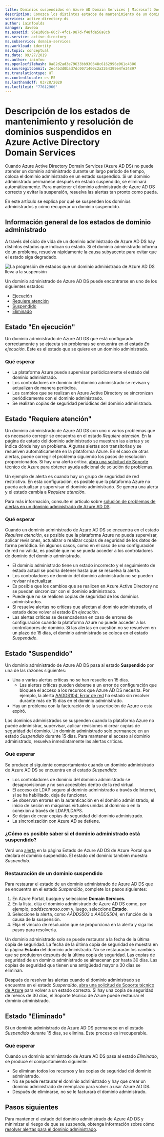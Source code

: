 ```yaml
---
title: Dominios suspendidos en Azure AD Domain Services | Microsoft Docs
description: Conozca los distintos estados de mantenimiento de un dominio administrado de Azure AD DS y cómo restaurar un dominio suspendido.
services: active-directory-ds
author: iainfoulds
manager: daveba
ms.assetid: 95e1d8da-60c7-4fc1-987d-f48fde56a8cb
ms.service: active-directory
ms.subservice: domain-services
ms.workload: identity
ms.topic: conceptual
ms.date: 09/27/2019
ms.author: iainfou
ms.openlocfilehash: 8a82d2ad3e79633bb930348c6162996e961c4306
ms.sourcegitcommit: 2ec4b3d0bad7dc0071400c2a2264399e4fe34897
ms.translationtype: HT
ms.contentlocale: es-ES
ms.lasthandoff: 03/28/2020
ms.locfileid: "77612966"
---
```

# <a name="understand-the-health-states-and-resolve-suspended-domains-in-azure-active-directory-domain-services"></a>Descripción de los estados de mantenimiento y resolución de dominios suspendidos en Azure Active Directory Domain Services

Cuando Azure Active Directory Domain Services (Azure AD DS) no puede atender un dominio administrado durante un largo período de tiempo, coloca el dominio administrado en un estado suspendido. Si un dominio administrado permanece después en estado suspendido, se eliminará automáticamente. Para mantener el dominio administrado de Azure AD DS correcto y evitar la suspensión, resuelva las alertas tan pronto como pueda.

En este artículo se explica por qué se suspenden los dominios administrados y cómo recuperar un dominio suspendido.

## <a name="overview-of-managed-domain-states"></a>Información general de los estados de dominio administrado

A través del ciclo de vida de un dominio administrado de Azure AD DS hay distintos estados que indican su estado. Si el dominio administrado informa de un problema, resuelva rápidamente la causa subyacente para evitar que el estado siga degradado.

![La progresión de estados que un dominio administrado de Azure AD DS lleva a la suspensión](media/active-directory-domain-services-suspension/suspension-timeline.PNG)

Un dominio administrado de Azure AD DS puede encontrarse en uno de los siguientes estados:

* [Ejecución](#running-state)
* [Requiere atención](#needs-attention-state)
* [Suspendido](#suspended-state)
* [Eliminado](#deleted-state)

## <a name="running-state"></a>Estado "En ejecución"

Un dominio administrado de Azure AD DS que está configurado correctamente y se ejecuta sin problemas se encuentra en el estado *En ejecución*. Este es el estado que se quiere en un dominio administrado.

### <a name="what-to-expect"></a>Qué esperar

* La plataforma Azure puede supervisar periódicamente el estado del dominio administrado.
* Los controladores de dominio del dominio administrado se revisan y actualizan de manera periódica.
* Los cambios que se realizan en Azure Active Directory se sincronizan periódicamente con el dominio administrado.
* Se realizan copias de seguridad periódicas del dominio administrado.

## <a name="needs-attention-state"></a>Estado "Requiere atención"

Un dominio administrado de Azure AD DS con uno o varios problemas que es necesario corregir se encuentra en el estado *Requiere atención*. En la página de estado del dominio administrado se muestran las alertas y se indica dónde hay un problema. Algunas alertas son transitorias y se resuelven automáticamente en la plataforma Azure. En el caso de otras alertas, puede corregir el problema siguiendo los pasos de resolución proporcionados. Si hay una alerta crítica, [abra una solicitud de Soporte técnico de Azure][azure-support] para obtener ayuda adicional de solución de problemas.

Un ejemplo de alerta es cuando hay un grupo de seguridad de red restrictivo. En esta configuración, es posible que la plataforma Azure no pueda actualizar y supervisar el dominio administrado. Se genera una alerta y el estado cambia a *Requiere atención*.

Para más información, consulte el artículo sobre [solución de problemas de alertas en un dominio administrado de Azure AD DS][resolve-alerts].

### <a name="what-to-expect"></a>Qué esperar

Cuando un dominio administrado de Azure AD DS se encuentra en el estado *Requiere atención*, es posible que la plataforma Azure no pueda supervisar, aplicar revisiones, actualizar o realizar copias de seguridad de los datos de forma periódica. En algunos casos, como en el caso de una configuración de red no válida, es posible que no se pueda acceder a los controladores de dominio del dominio administrado.

* El dominio administrado tiene un estado incorrecto y el seguimiento de estado actual se podría detener hasta que se resuelva la alerta.
* Los controladores de dominio del dominio administrado no se pueden revisar ni actualizar.
* Es posible que los cambios que se realicen en Azure Active Directory no se puedan sincronizar con el dominio administrado.
* Puede que no se realicen copias de seguridad de los dominios administrados.
* Si resuelve alertas no críticas que afectan al dominio administrado, el estado debe volver al estado *En ejecución*.
* Las alertas críticas se desencadenan en caso de errores de configuración cuando la plataforma Azure no puede acceder a los controladores de dominio. Si las alertas en cuestión no se resuelven en un plazo de 15 días, el dominio administrado se coloca en el estado *Suspendido*.

## <a name="suspended-state"></a>Estado "Suspendido"

Un dominio administrado de Azure AD DS pasa al estado **Suspendido** por una de las razones siguientes:

* Una o varias alertas críticas no se han resuelto en 15 días.
    * Las alertas críticas pueden deberse a un error de configuración que bloquea el acceso a los recursos que Azure AD DS necesita. Por ejemplo, la alerta [AADDS104: Error de red][alert-nsg] ha estado sin resolver durante más de 15 días en el dominio administrado.
* Hay un problema con la facturación de la suscripción de Azure o esta expiró.

Los dominios administrados se suspenden cuando la plataforma Azure no puede administrar, supervisar, aplicar revisiones ni crear copias de seguridad del dominio. Un dominio administrado solo permanece en un estado *Suspendido* durante 15 días. Para mantener el acceso al dominio administrado, resuelva inmediatamente las alertas críticas.

### <a name="what-to-expect"></a>Qué esperar

Se produce el siguiente comportamiento cuando un dominio administrado de Azure AD DS se encuentra en el estado *Suspendido*:

* Los controladores de dominio del dominio administrado se desaprovisionan y no son accesibles dentro de la red virtual.
* El acceso de LDAP seguro al dominio administrado a través de Internet, si se ha habilitado, deja de funcionar.
* Se observan errores en la autenticación en el dominio administrado, el inicio de sesión en máquinas virtuales unidas al dominio o en la conexión a través de LDAP/LDAPS.
* Se dejan de crear copias de seguridad del dominio administrado.
* La sincronización con Azure AD se detiene.

### <a name="how-do-you-know-if-your-managed-domain-is-suspended"></a>¿Cómo es posible saber si el dominio administrado está suspendido?

Verá una [alerta][resolve-alerts] en la página Estado de Azure AD DS de Azure Portal que declara el dominio suspendido. El estado del dominio también muestra *Suspendido*.

### <a name="restore-a-suspended-domain"></a>Restauración de un dominio suspendido

Para restaurar el estado de un dominio administrado de Azure AD DS que se encuentra en el estado *Suspendido*, complete los pasos siguientes:

1. En Azure Portal, busque y seleccione **Domain Services**.
1. En la lista, elija el dominio administrado de Azure AD DS como, por ejemplo, *aaddscontoso.com* y, luego, seleccione **Estado**.
1. Seleccione la alerta, como *AADDS503* o *AADDS504*, en función de la causa de la suspensión.
1. Elija el vínculo de resolución que se proporciona en la alerta y siga los pasos para resolverla.

Un dominio administrado solo se puede restaurar a la fecha de la última copia de seguridad. La fecha de la última copia de seguridad se muestra en la página **Estado** del dominio administrado. No se restaurarán los cambios que se produjeron después de la última copia de seguridad. Las copias de seguridad de un dominio administrado se almacenan por hasta 30 días. Las copias de seguridad que tienen una antigüedad mayor a 30 días se eliminan.

Después de resolver las alertas cuando el dominio administrado se encuentra en el estado *Suspendido*, [abra una solicitud de Soporte técnico de Azure][azure-support] para volver a un estado correcto. Si hay una copia de seguridad de menos de 30 días, el Soporte técnico de Azure puede restaurar el dominio administrado.

## <a name="deleted-state"></a>Estado "Eliminado"

Si un dominio administrado de Azure AD DS permanece en el estado *Suspendido* durante 15 días, se elimina. Este proceso es irrecuperable.

### <a name="what-to-expect"></a>Qué esperar

Cuando un dominio administrado de Azure AD DS pasa al estado *Eliminado*, se produce el comportamiento siguiente:

* Se eliminan todos los recursos y las copias de seguridad del dominio administrado.
* No se puede restaurar el dominio administrado y hay que crear un dominio administrado de reemplazo para volver a usar Azure AD DS.
* Después de eliminarse, no se le facturará el dominio administrado.

## <a name="next-steps"></a>Pasos siguientes

Para mantener el estado del dominio administrado de Azure AD DS y minimizar el riesgo de que se suspenda, obtenga información sobre cómo [resolver alertas para el dominio administrado][resolve-alerts].

<!-- INTERNAL LINKS -->
[alert-nsg]: alert-nsg.md
[azure-support]: ../active-directory/fundamentals/active-directory-troubleshooting-support-howto.md
[resolve-alerts]: troubleshoot-alerts.md
